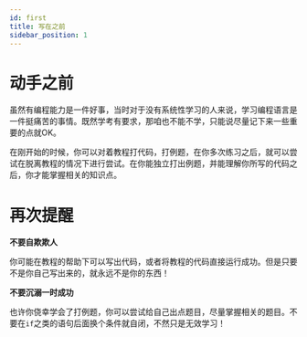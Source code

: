 ```yaml
---
id: first
title: 写在之前
sidebar_position: 1
---
```


# 动手之前

虽然有编程能力是一件好事，当时对于没有系统性学习的人来说，学习编程语言是一件挺痛苦的事情。既然学考有要求，那咱也不能不学，只能说尽量记下来一些重要的点就OK。

在刚开始的时候，你可以对着教程打代码，打例题，在你多次练习之后，就可以尝试在脱离教程的情况下进行尝试。在你能独立打出例题，并能理解你所写的代码之后，你才能掌握相关的知识点。

# 再次提醒

**不要自欺欺人**

你可能在教程的帮助下可以写出代码，或者将教程的代码直接运行成功。但是只要不是你自己写出来的，就永远不是你的东西！

**不要沉溺一时成功**

也许你侥幸学会了打例题，你可以尝试给自己出点题目，尽量掌握相关的题目。不要在`if`之类的语句后面换个条件就自闭，不然只是无效学习！
